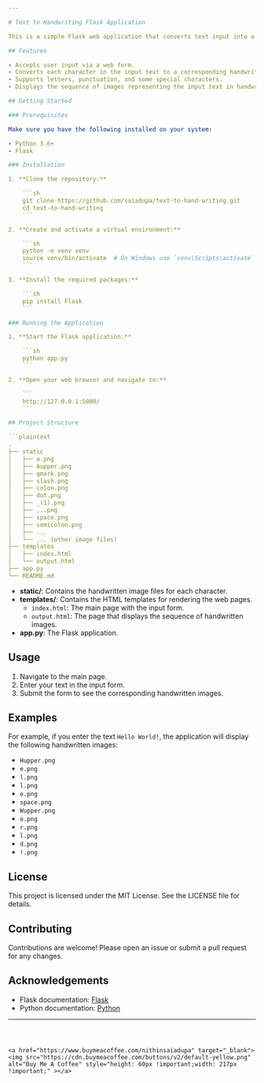```yaml
---

# Text to Handwriting Flask Application

This is a simple Flask web application that converts text input into a series of corresponding handwritten images. Each character in the input text is mapped to a specific handwritten image file.

## Features

- Accepts user input via a web form.
- Converts each character in the input text to a corresponding handwritten image.
- Supports letters, punctuation, and some special characters.
- Displays the sequence of images representing the input text in handwritten form.

## Getting Started

### Prerequisites

Make sure you have the following installed on your system:

- Python 3.6+
- Flask

### Installation

1. **Clone the repository:**

    ```sh
    git clone https://github.com/saiadupa/text-to-hand-writing.git
    cd text-to-hand-writing
    ```

2. **Create and activate a virtual environment:**

    ```sh
    python -m venv venv
    source venv/bin/activate  # On Windows use `venv\Scripts\activate`
    ```

3. **Install the required packages:**

    ```sh
    pip install Flask
    ```

### Running the Application

1. **Start the Flask application:**

    ```sh
    python app.py
    ```

2. **Open your web browser and navigate to:**

    ```
    http://127.0.0.1:5000/
    ```

## Project Structure

```plaintext
.
├── static
│   ├── a.png
│   ├── Aupper.png
│   ├── qmark.png
│   ├── slash.png
│   ├── colon.png
│   ├── dot.png
│   ├── _(1).png
│   ├── ,..png
│   ├── space.png
│   ├── semicolon.png
│   ├── ...
│   └── ... (other image files)
├── templates
│   ├── index.html
│   └── output.html
├── app.py
└── README.md
```

- **static/**: Contains the handwritten image files for each character.
- **templates/**: Contains the HTML templates for rendering the web pages.
  - `index.html`: The main page with the input form.
  - `output.html`: The page that displays the sequence of handwritten images.
- **app.py**: The Flask application.

## Usage

1. Navigate to the main page.
2. Enter your text in the input form.
3. Submit the form to see the corresponding handwritten images.

## Examples

For example, if you enter the text `Hello World!`, the application will display the following handwritten images:

- `Hupper.png`
- `e.png`
- `l.png`
- `l.png`
- `o.png`
- `space.png`
- `Wupper.png`
- `o.png`
- `r.png`
- `l.png`
- `d.png`
- `!.png`

## License

This project is licensed under the MIT License. See the LICENSE file for details.

## Contributing

Contributions are welcome! Please open an issue or submit a pull request for any changes.

## Acknowledgements

- Flask documentation: [Flask](https://flask.palletsprojects.com/)
- Python documentation: [Python](https://www.python.org/doc/)

---
```



<a href="https://www.buymeacoffee.com/nithinsaiadupa" target="_blank"><img src="https://cdn.buymeacoffee.com/buttons/v2/default-yellow.png" alt="Buy Me A Coffee" style="height: 60px !important;width: 217px !important;" ></a>
